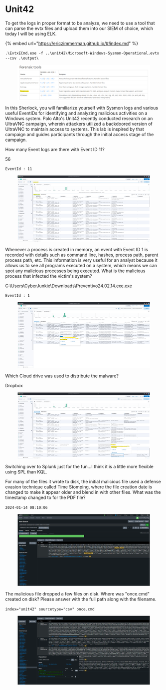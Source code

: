 # Unit42

To get the logs in proper format to be analyze, we need to use a tool that can parse the evtx files and upload them into our SIEM of choice, which today I will be using ELK.&#x20;

{% embed url="https://ericzimmerman.github.io/#!index.md" %}

```
.\EvtxECmd.exe -f ..\unit42\Microsoft-Windows-Sysmon-Operational.evtx --csv .\output\
```

<figure><img src="../../../.gitbook/assets/image (141).png" alt=""><figcaption></figcaption></figure>

In this Sherlock, you will familiarize yourself with Sysmon logs and various useful EventIDs for identifying and analyzing malicious activities on a Windows system. Palo Alto's Unit42 recently conducted research on an UltraVNC campaign, wherein attackers utilized a backdoored version of UltraVNC to maintain access to systems. This lab is inspired by that campaign and guides participants through the initial access stage of the campaign.

How many Event logs are there with Event ID 11?

56

```
EventId : 11
```

<figure><img src="../../../.gitbook/assets/image (140).png" alt=""><figcaption></figcaption></figure>

Whenever a process is created in memory, an event with Event ID 1 is recorded with details such as command line, hashes, process path, parent process path, etc. This information is very useful for an analyst because it allows us to see all programs executed on a system, which means we can spot any malicious processes being executed. What is the malicious process that infected the victim's system?

C:\Users\CyberJunkie\Downloads\Preventivo24.02.14.exe.exe

```
EventId : 1
```

<figure><img src="../../../.gitbook/assets/image (139).png" alt=""><figcaption></figcaption></figure>

Which Cloud drive was used to distribute the malware?

Dropbox

<figure><img src="../../../.gitbook/assets/image (138).png" alt=""><figcaption></figcaption></figure>

Switching over to Splunk just for the fun...I think it is a little more flexible using SPL than KQL.

For many of the files it wrote to disk, the initial malicious file used a defense evasion technique called Time Stomping, where the file creation date is changed to make it appear older and blend in with other files. What was the timestamp changed to for the PDF file?

`2024-01-14 08:10:06`

<figure><img src="../../../.gitbook/assets/image (143).png" alt=""><figcaption></figcaption></figure>

The malicious file dropped a few files on disk. Where was "once.cmd" created on disk? Please answer with the full path along with the filename.

`index="unit42" sourcetype="csv" once.cmd`

<figure><img src="../../../.gitbook/assets/image (142).png" alt=""><figcaption></figcaption></figure>

